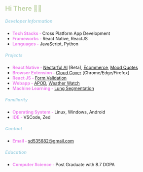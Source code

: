 ## <span style="color: #c2d5aa; font-weight: bold">Hi There 👋🏼 </span>
##### <span style="color: lightblue; font-weight: bold">Developer Information</span>

- <span style="color: violet; font-weight: bold;">Tech Stacks - </span> Cross Platform App Development
- <span style="color: violet; font-weight: bold;">Frameworks - </span> React Native, ReactJS
- <span style="color: violet; font-weight: bold;">Languages - </span> JavaScript, Python

##### <span style="color: lightblue; font-weight: bold">Projects</span>

- <span style="color: violet; font-weight: bold;">React Native - </span> [Nectarful AI](https://github.com/sd535682/Nectarful-Ai) [Beta], [Ecommerce](https://github.com/sd535682/Ecommerce-App-UI), [Mood Quotes](https://github.com/sd535682/Mood_Quotes)
- <span style="color: violet; font-weight: bold;">Browser Extension - </span> [Cloud Cover](https://github.com/sd535682/Cloud_Cover) [Chrome/Edge/Firefox]
- <span style="color: violet; font-weight: bold;">React JS - </span> [Form Validation](https://github.com/sd535682/Form-Validation-ReactJS)
- <span style="color: violet; font-weight: bold;">Webapp - </span> [APOD](https://github.com/sd535682/Apod_API), [Weather Watch](https://github.com/sd535682/Weather_Watch)
- <span style="color: violet; font-weight: bold;">Machine Learning - </span> [Lung Segmentation](https://github.com/sd535682/Lungs_Segmentation)

##### <span style="color: lightblue; font-weight: bold">Familiarity</span>

- <span style="color: violet; font-weight: bold;">Operating System - </span>Linux, Windows, Android
- <span style="color: violet; font-weight: bold;">IDE - </span>VSCode, Zed

##### <span style="color: lightblue; font-weight: bold">Contact</span>

- <span style="color: violet; font-weight: bold;">Email - </span>sd535682@gmail.com

##### <span style="color: lightblue; font-weight: bold">Education</span>

- <span style="color: violet; font-weight: bold;">Computer Science - </span>Post Graduate with 8.7 DGPA

